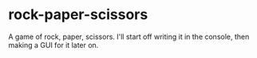 # rock-paper-scissors
A game of rock, paper, scissors. I'll start off writing it in the console, then making a GUI for it later on.
